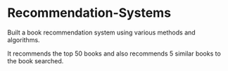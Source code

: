 # Recommendation-Systems
Built a book recommendation system using various methods and algorithms.

It recommends the top 50 books and also recommends 5 similar books to the book searched. 
